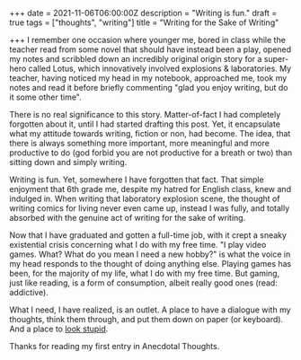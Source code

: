 +++
date = 2021-11-06T06:00:00Z
description = "Writing is fun."
draft = true
tags = ["thoughts", "writing"]
title = "Writing for the Sake of Writing"

+++
I remember one occasion where younger me, bored in class while the teacher read from some novel that should have instead been a play, opened my notes and scribbled down an incredibly original origin story for a super-hero called Lotus, which innovatively involved explosions & laboratories. My teacher, having noticed my head in my notebook, approached me, took my notes and read it before briefly commenting "glad you enjoy writing, but do it some other time".

There is no real significance to this story. Matter-of-fact I had completely forgotten about it, until I had started drafting this post. Yet, it encapsulate what my attitude towards writing, fiction or non, had become. The idea, that there is always something more important, more meaningful and more productive to do (god forbid you are not productive for a breath or two) than sitting down and simply writing.

Writing is fun. Yet, somewhere I have forgotten that fact. That simple enjoyment that 6th grade me, despite my hatred for English class, knew and indulged in. When writing that laboratory explosion scene, the thought of writing comics for living never even came up, instead I was fully, and totally absorbed with the genuine act of writing for the sake of writing.

Now that I have graduated and gotten a full-time job, with it crept a sneaky existential crisis concerning what I do with my free time. "I play video games. What? What do you mean I need a new hobby?" is what the voice in my head responds to the thought of doing anything else. Playing games has been, for the majority of my life, what I do with my free time. But gaming, just like reading, is a form of consumption, albeit really good ones (read: addictive). 

What I need, I have realized, is an outlet. A place to have a dialogue with my thoughts, think them through, and put them down on paper (or keyboard). And a place to [look stupid](https://danluu.com/look-stupid/ "Willingness to look stupid").

Thanks for reading my first entry in Anecdotal Thoughts.